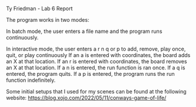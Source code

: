 Ty Friedman - Lab 6 Report

The program works in two modes:

In batch mode, the user enters a file name and the program runs continuously.

In interactive mode, the user enters a r n q or p to add, remove, play once, quit, or play continuously
   If an a is entered with coordinates, the board adds an X at that location.
   If an r is entered with coordinates, the board removes an X at that location.
   If a n is entered, the run function is ran once.
   If a q is entered, the program quits.
   If a p is entered, the program runs the run function indefinitely.

Some initial setups that I used for my scenes can be found at the following website:
    https://blog.xojo.com/2022/05/11/conways-game-of-life/
